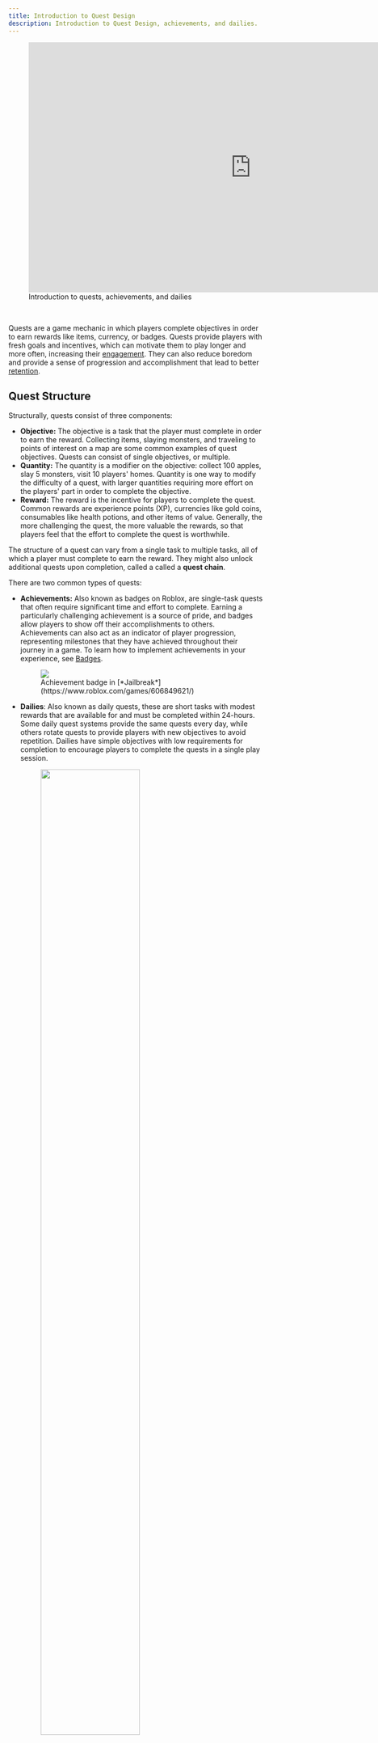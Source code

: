 ```yaml
---
title: Introduction to Quest Design
description: Introduction to Quest Design, achievements, and dailies.
---
```


<figure>
     <iframe width="880" height="495" src="https://www.youtube-nocookie.com/embed/d4g30UupgKw" title="YouTube video player" frameborder="0" allow="accelerometer; autoplay; clipboard-write; encrypted-media; gyroscope; picture-in-picture; web-share" allowfullscreen></iframe>
      <figcaption>Introduction to quests, achievements, and dailies</figcaption>
    </figure>

<br />

Quests are a game mechanic in which players complete objectives in order to earn rewards like items, currency, or badges. Quests provide players with fresh goals and incentives, which can motivate them to play longer and more often, increasing their [engagement](../../production/analytics/engagement.md). They can also reduce boredom and provide a sense of progression and accomplishment that lead to better [retention](../../production/analytics/retention.md).

## Quest Structure

Structurally, quests consist of three components:

- **Objective:** The objective is a task that the player must complete in order to earn the reward. Collecting items, slaying monsters, and traveling to points of interest on a map are some common examples of quest objectives. Quests can consist of single objectives, or multiple.
- **Quantity:** The quantity is a modifier on the objective: collect 100 apples, slay 5 monsters, visit 10 players' homes. Quantity is one way to modify the difficulty of a quest, with larger quantities requiring more effort on the players' part in order to complete the objective.
- **Reward:** The reward is the incentive for players to complete the quest. Common rewards are experience points (XP), currencies like gold coins, consumables like health potions, and other items of value. Generally, the more challenging the quest, the more valuable the rewards, so that players feel that the effort to complete the quest is worthwhile.

The structure of a quest can vary from a single task to multiple tasks, all of which a player must complete to earn the reward. They might also unlock additional quests upon completion, called a called a **quest chain**.

There are two common types of quests:

- **Achievements:** Also known as badges on Roblox, are single-task quests that often require significant time and effort to complete. Earning a particularly challenging achievement is a source of pride, and badges allow players to show off their accomplishments to others. Achievements can also act as an indicator of player progression, representing milestones that they have achieved throughout their journey in a game. To learn how to implement achievements in your experience, see [Badges](../../production/publishing/badges.md).

   <figure>
      <img src="../../assets/game-design/introduction-to-quest-design/quest-design-0.png"/>
      <figcaption>Achievement badge in [*Jailbreak*](https://www.roblox.com/games/606849621/)</figcaption>
    </figure>

- **Dailies**: Also known as daily quests, these are short tasks with modest rewards that are available for and must be completed within 24-hours. Some daily quest systems provide the same quests every day, while others rotate quests to provide players with new objectives to avoid repetition. Dailies have simple objectives with low requirements for completion to encourage players to complete the quests in a single play session.
    <figure>
      <img src="../../assets/game-design/introduction-to-quest-design/quest-design-1.png" width="70%"/>
      <figcaption>Daily quests in [*World // Zero*](https://www.roblox.com/games/2727067538/)</figcaption>
    </figure>

For these easy quests, small rewards are appropriate, due to the rate at which they're completed. Because they are available daily, Dailies can provide a reliable source of soft currency and incentivize players to log in every day.

## Use Cases

Though they use similar mechanics to task and reward players, quests, achievements, and dailies play complimenting roles in an experience. They actively:

- Provide goals
- Surface features
- Teach through tutorials
- Add session variety
- Create resource drip
- Increase engagement
- Facilitate progression
- Encourage new gameplay
- Deliver narrative

<figure>
      <img src="../../assets/game-design/introduction-to-quest-design/quest-design-2.png" width="100%"/>
      <figcaption>Overlap of roles between quests, achievements, and dailies</figcaption>
    </figure>

### Provide Goals

One way to keep players engaged in a game is to provide them with a mixture of short, mid and long-term goals that allow them to feel frequent progress and give them something to aspire toward.

**Short-term goals** can be completed in a single play session and provide small, frequent moments of accomplishment. Because players must complete them within a single day, dailies should exclusively consist of short-term goals.

**Mid-term goals** require days to weeks of play to complete. Most quests, especially those with multiple objectives, fall somewhere between short-term and mid-term goals.

**Long-term goals** take months of play to complete. Many achievements represent long-term goals because they require significant time, effort, or skill to earn.

### Surface Features

By creating quests that require players to explore different areas of the game or complete certain tasks, you can draw attention to the full breadth of the game's features and content. This can be especially helpful for games with large worlds or complex systems, as players might not realize all the game has to offer.

In this example from [_Squishmallows_](https://www.roblox.com/games/7941853407/), one of the game's many locations, the campsite, is being surfaced. This quest might be the first time that a player learns that there is a campsite in the game, and the reward incentivizes them to explore the map to find it.

  <figure>
      <img src="../../assets/game-design/introduction-to-quest-design/quest-design-8.png" width="30%"/>
      <figcaption>Quests in *Squishmallows*</figcaption>
    </figure>

### Teach through Tutorials

Quests can also teach players how to use those features by acting as tutorials. Quest-based tutorials have a number of advantages:

- Quests promote active learning, where players learn by playing, not just reading. Active learning results in better retention of the instructions, so players are more likely to remember what to do when they are on their own.
- Complex tasks can be broken into simple, discrete steps, each one a quest objective.
- Each feature can have its own quest or quest chain tutorial, allowing tutorials to be spread out over time.
- Quests track player progress through the tutorial, which provides valuable analytics data about where players might be struggling.
- Players feel good about learning to play, because they are rewarded for it.

<figure>
  <img src="../../assets/game-design/introduction-to-quest-design/quest-design-9.png" width="35%"/>
      <figcaption>Tutorial quest in [*RoCitizens*](https://www.roblox.com/games/137877687/)</figcaption>
  </figure>

### Add Session Variety

The longer a player plays a game, the more familiar they become with its systems and content. When players are incentivized to try new things, they are less likely to fall into gameplay routines that become boring over time. Quests can add variety to a player's session by encouraging them to engage with content or systems that they might not have otherwise, or to revisit ones that they have not engaged with recently. This can be especially helpful for games with repetitive gameplay, or those that have less frequent updates, but any game can benefit by keeping its players engaged and ensuring that all of its areas remain active.

  <figure>
      <img src="../../assets/game-design/introduction-to-quest-design/quest-design-3.png" width="70%"/>
      <figcaption>Quests in [*The Wild West*](https://www.roblox.com/games/2317712696/)</figcaption>
    </figure>

### Create Resource Drip

A **resource drip** is a source that provides small amounts of virtual resources like currencies, XP, or crafting ingredients that add up over time, allowing players to plan their play sessions and resource spending around them.

Earning even small amounts regularly encourages players to spend because they know that there is always more to be found. When sources are scarce or too effort-intensive, it can discourage participation in the overall economy and lead to negative impressions about the fairness of the game's design.

An experience's economy is tied to its core loop. When a player engages with the core mechanics of the game, they naturally earn and spend resources. Players who do not have resources to spend cannot make the purchases that enable or enhance their activity in the rest of the game, such as upgraded tools and abilities. Facilitating investment in an experience's economy and a healthy interaction with the core loop can also lead to improved retention.

For these reasons, it can be beneficial to drip-feed resources to players over time, and one way to do that is through quest rewards. Dailies are an excellent delivery mechanism for currencies because the rewards are reliable, small, and valuable enough to encourage players to return every day.

<figure>
      <img src="../../assets/game-design/introduction-to-quest-design/quest-design-7.png" width="70%"/>
      <figcaption>Daily quests in [*Adopt Me!*](https://www.roblox.com/games/920587237/)</figcaption>
    </figure>

### Increase Engagement

Limited-time content is any type of consumable or collectible content like quests, pets, or cars that are only available to players temporarily. If players do not earn or complete the content before time runs out, they might never have another opportunity. For that reason, limited-time content spurs engagement as players increase their efforts in a rush to beat the clock.

<figure>
      <img src="../../assets/game-design/introduction-to-quest-design/quest-design-10.png" width="70%"/>
      <figcaption>Limited-time seasonal events</figcaption>
    </figure>

Because it is so effective at driving player engagement and monetization, limited-time content is an essential element of a game's live operations (LiveOps). Like other forms of limited-time content, quests that are only available for a brief time create a sense of urgency and excitement, encouraging players to log in regularly throughout the event's duration in order to earn the limited-time rewards. These temporary quests are common during seasonal events, such as Halloween or anniversary celebrations.

To learn more about live operations and maintaining and updating a live game, see [LiveOps Essentials](../../production/game-design/liveops-essentials.md).

### Facilitate Progression

A **progression system** can help players achieve them by promoting engagement with the game's [core loop](../../production/game-design/core-loops.md). As players engage with the core systems of the game, they progress through the loop and make progress on their own goals.

Quests can act as a progression system by providing a structured way to advance through the game's content. With each quest completed, players earn rewards like weapons or skill points that help to prepare them for the next challenge.

[Season Passes](../../production/game-design/season-pass-design.md) are progression systems that incorporate quests. In [_Dragon Adventures_](https://www.roblox.com/games/3475397644/), players complete quests called "missions" in order to earn points toward reward tiers. The quests are all activities that are tied to the core loop mechanics of hatching and raising dragons. As players progress through the tiers, they unlock more rewards, culminating in unlocking an exclusive dragon as the final season reward. Through this UI, players can track their progress through the tiers as the deadline for the end of the season approaches.

<figure>
      <img src="../../assets/game-design/introduction-to-quest-design/quest-design-11.png" width="70%"/>
      <figcaption>Season pass progression in *Dragon Adventures*</figcaption>
    </figure>

### Encourage New Gameplay

Quests can encourage players to play the game in more interesting and challenging ways that they might not have tried before. In this example from Jailbreak, players are required to not only shoot down an enemy helicopter, but to do so while riding in a vehicle – a challenge that they might never attempt otherwise. As evidenced by the "impossible" rating, achieving this badge likely requires many attempts, during which the player is highly engaged.

  <figure>
      <img src="../../assets/game-design/introduction-to-quest-design/quest-design-4.png" width="70%"/>
      <figcaption>Achievement badge in *Jailbreak*</figcaption>
    </figure>

These alternate gameplay goals can be especially engaging for experienced players who might have tried everything the game has to offer. Without new challenges, even the most dedicated players eventually grow bored and move on to other games. Achievements are one way to keep them engaged between content updates.

### Deliver Narrative

In addition to their objectives, quantities, and rewards, quests can optionally include **flavor text** that provides bits of narrative, and backstory about the game's world. While not strictly necessary, especially in games without narrative elements, story-based quests can enrich the player's experience and make them feel more immersed in the game world.

In [_Spellbound_](https://www.roblox.com/games/6468323505/), the player accepts a quest from an NPC named Moritor, who needs help retrieving a potion to cure his baldness. The text tells the player not just what to do, but why, and it does so in a way that contributes to the game's humorous tone and experience. Even the quest's reward, a hat, is thematically tied to the story.

  <figure>
      <img src="../../assets/game-design/introduction-to-quest-design/quest-design-5.png" width="70%"/>
      <figcaption>Quest narrative in *Spellbound*</figcaption>
    </figure>

## Resources

For a more in-depth look at quests, watch these workshop videos. They include tips for designing, writing, and producing quests, as well as developing a spreadsheet to make quest development more efficient.

<figure>
     <iframe width="560" height="315" src="https://www.youtube-nocookie.com/embed/1stxDQeHhr8" title="YouTube video player" frameborder="0" allow="accelerometer; autoplay; clipboard-write; encrypted-media; gyroscope; picture-in-picture; web-share" allowfullscreen></iframe>
      <figcaption>Designing quests, achievements, and dailies</figcaption>
    </figure>

<figure>
    <iframe width="560" height="315" src="https://www.youtube-nocookie.com/embed/iWSZJSE2NEc" title="YouTube video player" frameborder="0" allow="accelerometer; autoplay; clipboard-write; encrypted-media; gyroscope; picture-in-picture; web-share" allowfullscreen></iframe>
      <figcaption>Writing quests, achievements, and dailies</figcaption>
    </figure>
